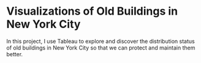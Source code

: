 # Visualizations of Old Buildings in New York City

In this project, I use Tableau to explore and discover the distribution status of old buildings in New York City so that we can protect and maintain them better.
